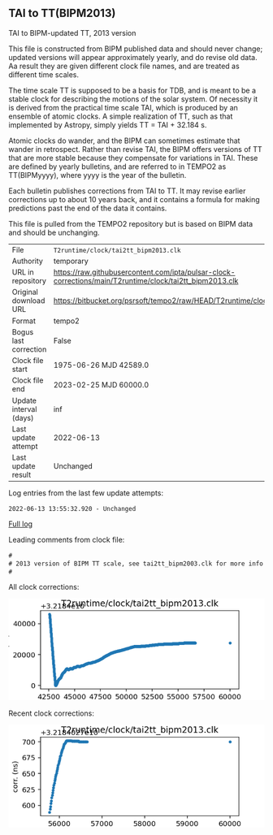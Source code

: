 
## TAI to TT(BIPM2013)

TAI to BIPM-updated TT, 2013 version

This file is constructed from BIPM published data and should
never change; updated versions will appear approximately
yearly, and do revise old data. Aa result they are given different
clock file names, and are treated as different time scales.

The time scale TT is supposed to be a basis for TDB, and is meant
to be a stable clock for describing the motions of the solar system.
Of necessity it is derived from the practical time scale TAI,
which is produced by an ensemble of atomic clocks. A simple
realization of TT, such as that implemented by Astropy,
simply yields TT = TAI + 32.184 s.

Atomic clocks do wander, and the BIPM can sometimes estimate
that wander in retrospect.  Rather than revise TAI, the BIPM
offers versions of TT that are more stable because they
compensate for variations in TAI. These are defined by yearly
bulletins, and are referred to in TEMPO2 as TT(BIPMyyyy), where
yyyy is the year of the bulletin.

Each bulletin publishes corrections from TAI to TT. It may
revise earlier corrections up to about 10 years back, and it
contains a formula for making predictions past the end of the
data it contains.

This file is pulled from the TEMPO2 repository but is based on
BIPM data and should be unchanging.

|     |     |
|:--- |:--- |
| File | `T2runtime/clock/tai2tt_bipm2013.clk` |
| Authority | temporary |
| URL in repository | <https://raw.githubusercontent.com/ipta/pulsar-clock-corrections/main/T2runtime/clock/tai2tt_bipm2013.clk> |
| Original download URL | <https://bitbucket.org/psrsoft/tempo2/raw/HEAD/T2runtime/clock/tai2tt_bipm2013.clk> |
| Format | tempo2 |
| Bogus last correction | False |
| Clock file start | 1975-06-26 MJD 42589.0 |
| Clock file end | 2023-02-25 MJD 60000.0 |
| Update interval (days) | inf |
| Last update attempt | 2022-06-13 |
| Last update result | Unchanged |

Log entries from the last few update attempts:
```
2022-06-13 13:55:32.920 - Unchanged
```
[Full log](https://raw.githubusercontent.com/ipta/pulsar-clock-corrections/main/log/T2runtime/clock/tai2tt_bipm2013.clk.log)

Leading comments from clock file:

    #
    # 2013 version of BIPM TT scale, see tai2tt_bipm2003.clk for more info
    #



All clock corrections:

![plot of all clock corrections](tai2tt_bipm2013.clk.png "All corrections")

Recent clock corrections:

![plot of recent clock corrections](tai2tt_bipm2013.clk.short.png "Recent corrections")

